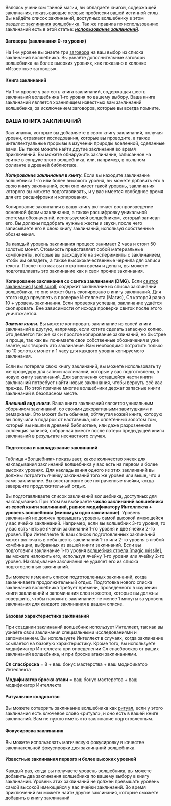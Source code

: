 Являясь учеником тайной магии, вы обладаете книгой, содержащей заклинания, показывающие первые проблески вашей истинной силы. Вы найдёте список заклинаний, доступных волшебнику в этом разделе: [заклинания волшебника](https://dnd.su/spells/?search=&class=21). Так же правила по использованию заклинаний есть в этой статье: [**_использование заклинаний_**](https://dnd.su/articles/mechanics/157-spellcasting/).

#### Заговоры (заклинания 0-го уровня)

На 1-м уровне вы знаете три [заговора](https://dnd.su/spells/?search=&level=0&class=21) на ваш выбор из списка заклинаний волшебника. Вы узнаёте дополнительные заговоры волшебника на более высоких уровнях, как показано в колонке «Известные заговоры».

#### Книга заклинаний

На 1-м уровне у вас есть книга заклинаний, содержащая шесть заклинаний волшебника 1-го уровня по вашему выбору. Ваша книга заклинаний является хранилищем известных вам заклинаний волшебника, за исключением заговоров, которые вы всегда помните.

### ВАША КНИГА ЗАКЛИНАНИЙ

Заклинания, которые вы добавляете в свою книгу заклинаний, получая уровни, отражают исследования, которые вы проводите, а также интеллектуальные прорывы в изучении природы вселенной, сделанные вами. Вы также можете найти другие заклинания во время приключений. Вы можете обнаружить заклинание, записанное на свитке в сундуке злого волшебника, или, например, в пыльном фолианте в древней библиотеке.

**_Копирование заклинания в книгу._** Если вы находите заклинание волшебника 1-го или более высокого уровня, вы можете добавить его в свою книгу заклинаний, если оно имеет такой уровень, заклинания которого вы можете подготавливать, и у вас имеется свободное время для его расшифровки и копирования.

Копирование заклинания в вашу книгу включает воспроизведение основной формы заклинания, а также расшифровку уникальной системы обозначений, используемой волшебником, который записал его. Вы должны подобрать нужные жесты и звуки, после чего записываете его в свою книгу заклинаний, используя собственные обозначения.

За каждый уровень заклинания процесс занимает 2 часа и стоит 50 золотых монет. Стоимость представляет собой материальные компоненты, которые вы расходуете на эксперименты с заклинанием, чтобы им овладеть, а также высококачественные чернила для записи текста. После того как вы потратили время и деньги, вы можете подготавливать это заклинание как и свои прочие заклинания.

**Копирование заклинания со свитка заклинания (DMG).** Если [свиток заклинания [spell scroll]](https://dnd.su/items/210-spell_scroll/) содержит заклинание из списка заклинаний волшебника, то оно может быть скопировано в книгу заклинаний. Для этого надо преуспеть в проверке Интеллекта (Магия), Сл которой равна 10 + уровень заклинания. Если проверка успешна, заклинание удаётся скопировать. Вне зависимости от исхода проверки свиток после этого уничтожается.

**_Замена книги._** Вы можете копировать заклинание из своей книги заклинаний в другую, например, если хотите сделать запасную копию. Это делается так же как и простое копирование заклинаний, но быстрее и проще, так как вы понимаете свои собственные обозначения и уже знаете, как творить это заклинание. Вам необходимо потратить только по 10 золотых монет и 1 часу для каждого уровня копируемого заклинания.

Если вы потеряли свою книгу заклинаний, вы можете использовать ту же процедуру для записи заклинаний, которые у вас подготовлены, в новую книгу заклинаний. Для заполнения оставшейся части книги заклинаний потребует найти новые заклинания, чтобы вернуть всё как прежде. По этой причине многие волшебники держат запасные книги заклинаний в безопасном месте.

**_Внешний вид книги._** Ваша книга заклинаний является уникальным сборником заклинаний, со своими декоративными завитушками и ремарками. Это может быть обычная, обтянутая кожей книга, которую вы получили в подарок от наставника, или оплетённый золотом том, который вы нашли в древней библиотеке, или даже разрозненная коллекция записей, собранная вместе после потери предыдущей книги заклинаний в результате несчастного случая.

#### Подготовка и накладывание заклинаний

Таблица «Волшебник» показывает, какое количество ячеек для накладывания заклинаний волшебника у вас есть на первом и более высоких уровнях. Для накладывания одного из этих заклинаний вы должны потратить ячейку заклинаний того же уровня или выше, что и само заклинание. Вы восстановите все потраченные ячейки, когда завершите продолжительный отдых.

Вы подготавливаете список заклинаний волшебника, доступных для накладывания. При этом вы выбираете **число заклинаний волшебника из своей книги заклинаний, равное модификатору Интеллекта + уровень волшебника (минимум одно заклинание)**. Уровень заклинаний не должен превышать уровень самой высокой имеющейся у вас ячейки заклинаний. Например, если вы волшебник 3-го уровня, то у вас есть четыре ячейки заклинаний 1-го уровня и две ячейки 2-го уровня. При Интеллекте 16 ваш список подготовленных заклинаний может включать в себя шесть заклинаний 1-го или 2-го уровня в любой комбинации, выбранных из вашей книги заклинаний. Если вы подготовили заклинание 1-го уровня [волшебная стрела [magic missile]](https://dnd.su/spells/27-magic_missile/), вы можете наложить его, используя ячейку 1-го уровня или ячейку 2-го уровня. Накладывание заклинания не удаляет его из списка подготовленных заклинаний.

Вы можете изменить список подготовленных заклинаний, когда заканчиваете продолжительный отдых. Подготовка нового списка заклинаний волшебника требует времени, проведённого в изучении книги заклинаний и запоминания слов и жестов, которые вы должны совершить, чтобы наложить заклинание: не менее 1 минуты за уровень заклинания для каждого заклинания в вашем списке.

#### Базовая характеристика заклинаний

При создании заклинаний волшебник использует Интеллект, так как вы узнаёте свои заклинания специальными исследованиями и запоминанием. Вы используете Интеллект в случаях, когда заклинание ссылается на базовую характеристику. Кроме того, вы используете модификатор Интеллекта при определении Сл спасбросков от ваших заклинаний волшебника, и при броске атаки заклинаниями.

**Сл спасброска** = 8 + ваш бонус мастерства + ваш модификатор Интеллекта

**Модификатор броска атаки** = ваш бонус мастерства + ваш модификатор Интеллекта

#### Ритуальное колдовство

Вы можете сотворить заклинание волшебника как [ритуал](https://dnd.su/spells/?search=&ritual=2)[](https://dnd.su/spells/?search=&ritual=2), если у этого заклинания есть ключевое слово «ритуал», и оно есть в вашей книге заклинаний. Вам не нужно иметь это заклинание подготовленным.

#### Фокусировка заклинания

Вы можете использовать магическую фокусировку в качестве заклинательной фокусировки для заклинаний волшебника.

#### Известные заклинания первого и более высоких уровней

Каждый раз, когда вы получаете уровень волшебника, вы можете добавить два заклинания волшебника по вашему выбору в книгу заклинаний. Уровень этих заклинаний не должен превышать уровень самой высокой имеющейся у вас ячейки заклинаний. Во время приключений вы можете найти другие заклинания, которые сможете добавить в книгу заклинаний